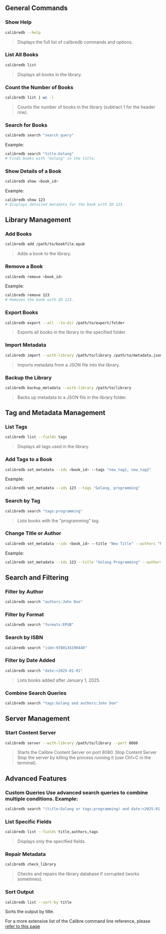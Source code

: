## General Commands

### Show Help

```bash
calibredb --help
```

> Displays the full list of calibredb commands and options.

### List All Books

```bash
calibredb list
```

> Displays all books in the library.

### Count the Number of Books

```bash
calibredb list | wc -l
```

> Counts the number of books in the library (subtract 1 for the header row).

### Search for Books

```bash
calibredb search "search_query"
```

Example:

```bash
calibredb search "title:Golang"
# Finds books with "Golang" in the title.
```

### Show Details of a Book

```bash
calibredb show <book_id>
```

Example:

```bash
calibredb show 123
# Displays detailed metadata for the book with ID 123.
```

## Library Management

### Add Books

```bash
calibredb add /path/to/bookfile.epub
```

> Adds a book to the library.

### Remove a Book

```bash
calibredb remove <book_id>
```

Example:

```bash
calibredb remove 123
# Removes the book with ID 123.
```

### Export Books

```bash
calibredb export --all --to-dir /path/to/export/folder
```

> Exports all books in the library to the specified folder.

### Import Metadata

```bash
calibredb import --with-library /path/to/library /path/to/metadata.json
```

> Imports metadata from a JSON file into the library.

### Backup the Library

```bash
calibredb backup_metadata --with-library /path/to/library
```

> Backs up metadata to a JSON file in the library folder.

## Tag and Metadata Management

### List Tags

```bash
calibredb list --fields tags
```

> Displays all tags used in the library.

### Add Tags to a Book

```bash
calibredb set_metadata --ids <book_id> --tags "new_tag1, new_tag2"
```

Example:

```bash
calibredb set_metadata --ids 123 --tags "Golang, programming"
```

### Search by Tag

```bash
calibredb search "tags:programming"
```

> Lists books with the "programming" tag.

### Change Title or Author

```bash
calibredb set_metadata --ids <book_id> --title "New Title" --authors "New Author"
```

Example:

```bash
calibredb set_metadata --ids 123 --title "Golang Programming" --authors "John Doe"
```

## Search and Filtering

### Filter by Author

```bash
calibredb search "authors:John Doe"
```

### Filter by Format

```bash
calibredb search "formats:EPUB"
```

### Search by ISBN

```bash
calibredb search "isbn:9780134190440"
```

### Filter by Date Added

```bash
calibredb search "date:>2025-01-01"
```

> Lists books added after January 1, 2025.

### Combine Search Queries

```bash
calibredb search "tags:Golang and authors:John Doe"
```

## Server Management

### Start Content Server

```bash
calibredb server --with-library /path/to/library --port 8080
```

> Starts the Calibre Content Server on port 8080.
> Stop Content Server Stop the server by killing the process running it (use Ctrl+C in the terminal).

## Advanced Features

### Custom Queries Use advanced search queries to combine multiple conditions. Example:

```bash
calibredb search "(title:Golang or tags:programming) and date:>2025-01-01"
```

### List Specific Fields

```bash
calibredb list --fields title,authors,tags
```

> Displays only the specified fields.

### Repair Metadata

```bash
calibredb check_library
```

> Checks and repairs the library database if corrupted (works sometimes).

### Sort Output

```bash
calibredb list --sort-by title
```

Sorts the output by title.

For a more extensive list of the Calibre command line reference, please [refer to this page](https://manpages.ubuntu.com/manpages/focal/id/man1/calibredb.1.html)
